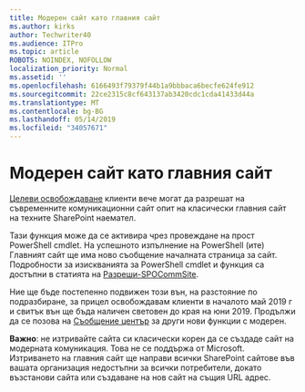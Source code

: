 ```yaml
---
title: Модерен сайт като главния сайт
ms.author: kirks
author: Techwriter40
ms.audience: ITPro
ms.topic: article
ROBOTS: NOINDEX, NOFOLLOW
localization_priority: Normal
ms.assetid: ''
ms.openlocfilehash: 6166493f79379f44b1a9bbbaca6becfe624fe912
ms.sourcegitcommit: 22ce2315c8cf643137ab3420cdc1cda41433d44a
ms.translationtype: MT
ms.contentlocale: bg-BG
ms.lasthandoff: 05/14/2019
ms.locfileid: "34057671"
---
```

# <a name="modern-site-as-root-site"></a>Модерен сайт като главния сайт

[Целеви освобождаване](https://docs.microsoft.com/en-us/office365/admin/manage/release-options-in-office-365?view=o365-worldwide) клиенти вече могат да разрешат на съвременните комуникационни сайт опит на класически главния сайт на техните SharePoint наемател.

Тази функция може да се активира чрез провеждане на прост PowerShell cmdlet. На успешното изпълнение на PowerShell (ите) Главният сайт ще има ново съобщение началната страница за сайт. Подробности за изискванията за PowerShell cmdlet и функция са достъпни в статията на [Разреши-SPOCommSite](https://docs.microsoft.com/en-us/powershell/module/sharepoint-online/Enable-SPOCommSite?view=sharepoint-ps). 

Ние ще бъде постепенно подвижен този вън, на разстояние по подразбиране, за прицел освобождавам клиенти в началото май 2019 г и свитък вън ще бъда наличен световен до края на юни 2019. Продължи да се позова на [Съобщение център](https://admin.microsoft.com/AdminPortal/Home#/MessageCenter) за други нови функции с модерен. 

**Важно**: не изтривайте сайта си класически корен да се създаде сайт на модерната комуникация. Това не се поддържа от Microsoft. Изтриването на главния сайт ще направи всички SharePoint сайтове във вашата организация недостъпни за всички потребители, докато възстанови сайта или създаване на нов сайт на същия URL адрес. 
 
 
